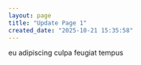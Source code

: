```yaml
---
layout: page
title: "Update Page 1"
created_date: "2025-10-21 15:35:58"
---
```


eu adipiscing culpa feugiat tempus 

